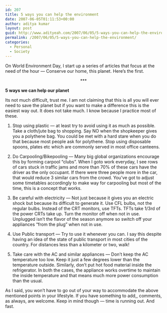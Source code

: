 ```yaml
---
id: 207
title: 5 ways you can help the environment
date: 2007-06-05T01:11:53+00:00
author: aditya kumar
layout: post
guid: http://www.adityeah.com/2007/06/05/5-ways-you-can-help-the-environment/
permalink: /2007/06/05/5-ways-you-can-help-the-environment/
categories:
  - Personal
  - Society
---
```

On World Environment Day, I start up a series of articles that focus at the need of the hour &#8212; Conserve our home, this planet. Here&#8217;s the first.

<div align="center">
  ***
</div>

**5 ways we can help our planet**

Its not much difficult, trust me. I am not claiming that this is all you will ever need to save the planet but if you want to make a difference this is the easiest way out. It does not take much. I know because I practice most of these.  
  
1. Stop using plastic &#8212; at least try to avoid using it as much as possible. Take a cloth/jute bag to shopping. Say NO when the shopkeeper gives you a polythene bag. You could be met with a hard stare when you do that because most people ask for polythene. Stop using disposable spoons, plates etc which are commonly served in most office canteens.

2. Do Carpooling/Bikepooling &#8212; Many big global organizations encourage this by forming carpool &#8220;clubs&#8221;. When I goto work everyday, I see rows of cars stuck in traffic jams and more than 70% of these cars have the driver as the only occupant. If there were three people more in the car, that would reduce 3 similar cars from the crowd. You&#8217;ve got to adjust some timetables accordingly to make way for carpooling but most of the time, this is a concept that works. 

3. Be careful with electricity &#8212; Not just because it gives you an electric shock but because its difficult to generate it. Use CFL bulbs, not the regular bulbs. Instead of the CRT monitors, use TFTs. TFTs take 1/3rd of the power CRTs take up. Turn the monitor off when not in use. Unplugged isn&#8217;t the flavor of the season anymore so switch off your appliances &#8220;from the plug&#8221; when not in use. 

4. Use Public transport &#8212; Try to use it whenever you can. I say this despite having an idea of the state of public transport in most cities of the country. For distances less than a kilometer or two, walk!

5. Take care with the AC and similar appliances &#8212; Don&#8217;t keep the AC temperature too low. Keep it just a few degrees lower than the temperature outside. Similarly, don&#8217;t put hot food material inside the refrigerator. In both the cases, the appliance works overtime to maintain the inside temperature and that means much more power consumption than the usual.

As I said, you won&#8217;t have to go out of your way to accommodate the above mentioned points in your lifestyle. If you have something to add,, comments, as always, are welcome. Keep in mind though &#8212; time is running out. And fast.